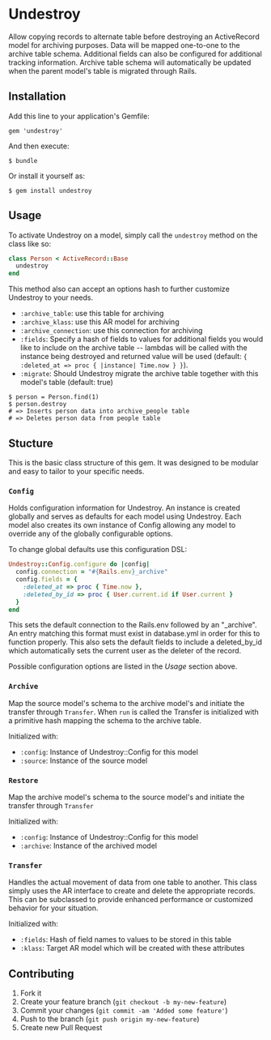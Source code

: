 # Undestroy

Allow copying records to alternate table before destroying an
ActiveRecord model for archiving purposes.  Data will be mapped
one-to-one to the archive table schema.  Additional fields can also be
configured for additional tracking information.  Archive table schema
will automatically be updated when the parent model's table is migrated
through Rails.

## Installation

Add this line to your application's Gemfile:

    gem 'undestroy'

And then execute:

    $ bundle

Or install it yourself as:

    $ gem install undestroy

## Usage

To activate Undestroy on a model, simply call the `undestroy` method
on the class like so:

```ruby
class Person < ActiveRecord::Base
  undestroy
end
```

This method also can accept an options hash to further customize
Undestroy to your needs.

* `:archive_table`:  use this table for archiving
* `:archive_klass`:  use this AR model for archiving
* `:archive_connection`:  use this connection for archiving
* `:fields`:  Specify a hash of fields to values for additional fields
  you would like to include on the archive table -- lambdas will be
  called with the instance being destroyed and returned value will be
  used (default: `{ :deleted_at => proc { |instance| Time.now } }`).
* `:migrate`:  Should Undestroy migrate the archive table together with
  this model's table (default: true)

```
$ person = Person.find(1)
$ person.destroy
# => Inserts person data into archive_people table
# => Deletes person data from people table
```

## Stucture

This is the basic class structure of this gem.  It was designed to be
modular and easy to tailor to your specific needs.

### `Config`

Holds configuration information for Undestroy.  An instance is created
globally and serves as defaults for each model using Undestroy.  Each
model also creates its own instance of Config allowing any model to
override any of the globally configurable options.

To change global defaults use this configuration DSL:

```ruby
Undestroy::Config.configure do |config|
  config.connection = "#{Rails.env}_archive"
  config.fields = {
    :deleted_at => proc { Time.now },
    :deleted_by_id => proc { User.current.id if User.current }
  }
end
```

This sets the default connection to the Rails.env followed by an
"_archive".  An entry matching this format must exist in database.yml in
order for this to function properly.  This also sets the default fields
to include a deleted_by_id which automatically sets the current user as
the deleter of the record.

Possible configuration options are listed in the _Usage_ section above.

### `Archive`

Map the source model's schema to the archive model's and initiate the
transfer through `Transfer`.  When `run` is called the Transfer is
initialized with a primitive hash mapping the schema to the archive
table.

Initialized with:

* `:config`: Instance of Undestroy::Config for this model
* `:source`: Instance of the source model

### `Restore`

Map the archive model's schema to the source model's and initiate the
transfer through `Transfer`

Initialized with:

* `:config`: Instance of Undestroy::Config for this model
* `:archive`: Instance of the archived model

### `Transfer`

Handles the actual movement of data from one table to another.  This
class simply uses the AR interface to create and delete the appropriate
records.  This can be subclassed to provide enhanced performance or
customized behavior for your situation.

Initialized with:

* `:fields`: Hash of field names to values to be stored in this table
* `:klass`: Target AR model which will be created with these attributes

## Contributing

1. Fork it
2. Create your feature branch (`git checkout -b my-new-feature`)
3. Commit your changes (`git commit -am 'Added some feature'`)
4. Push to the branch (`git push origin my-new-feature`)
5. Create new Pull Request

